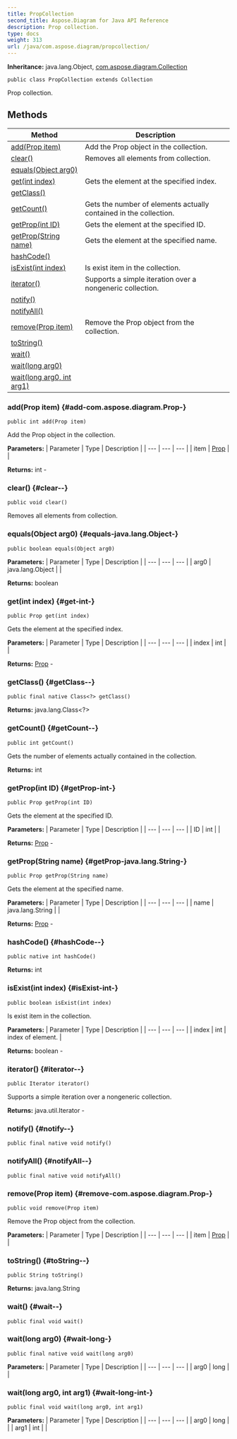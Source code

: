 ```yaml
---
title: PropCollection
second_title: Aspose.Diagram for Java API Reference
description: Prop collection.
type: docs
weight: 313
url: /java/com.aspose.diagram/propcollection/
---
```


**Inheritance:**
java.lang.Object, [com.aspose.diagram.Collection](../../com.aspose.diagram/collection)
```
public class PropCollection extends Collection
```

Prop collection.
## Methods

| Method | Description |
| --- | --- |
| [add(Prop item)](#add-com.aspose.diagram.Prop-) | Add the Prop object in the collection. |
| [clear()](#clear--) | Removes all elements from collection. |
| [equals(Object arg0)](#equals-java.lang.Object-) |  |
| [get(int index)](#get-int-) | Gets the element at the specified index. |
| [getClass()](#getClass--) |  |
| [getCount()](#getCount--) | Gets the number of elements actually contained in the collection. |
| [getProp(int ID)](#getProp-int-) | Gets the element at the specified ID. |
| [getProp(String name)](#getProp-java.lang.String-) | Gets the element at the specified name. |
| [hashCode()](#hashCode--) |  |
| [isExist(int index)](#isExist-int-) | Is exist item in the collection. |
| [iterator()](#iterator--) | Supports a simple iteration over a nongeneric collection. |
| [notify()](#notify--) |  |
| [notifyAll()](#notifyAll--) |  |
| [remove(Prop item)](#remove-com.aspose.diagram.Prop-) | Remove the Prop object from the collection. |
| [toString()](#toString--) |  |
| [wait()](#wait--) |  |
| [wait(long arg0)](#wait-long-) |  |
| [wait(long arg0, int arg1)](#wait-long-int-) |  |
### add(Prop item) {#add-com.aspose.diagram.Prop-}
```
public int add(Prop item)
```


Add the Prop object in the collection.

**Parameters:**
| Parameter | Type | Description |
| --- | --- | --- |
| item | [Prop](../../com.aspose.diagram/prop) |  |

**Returns:**
int - 
### clear() {#clear--}
```
public void clear()
```


Removes all elements from collection.

### equals(Object arg0) {#equals-java.lang.Object-}
```
public boolean equals(Object arg0)
```




**Parameters:**
| Parameter | Type | Description |
| --- | --- | --- |
| arg0 | java.lang.Object |  |

**Returns:**
boolean
### get(int index) {#get-int-}
```
public Prop get(int index)
```


Gets the element at the specified index.

**Parameters:**
| Parameter | Type | Description |
| --- | --- | --- |
| index | int |  |

**Returns:**
[Prop](../../com.aspose.diagram/prop) - 
### getClass() {#getClass--}
```
public final native Class<?> getClass()
```




**Returns:**
java.lang.Class<?>
### getCount() {#getCount--}
```
public int getCount()
```


Gets the number of elements actually contained in the collection.

**Returns:**
int
### getProp(int ID) {#getProp-int-}
```
public Prop getProp(int ID)
```


Gets the element at the specified ID.

**Parameters:**
| Parameter | Type | Description |
| --- | --- | --- |
| ID | int |  |

**Returns:**
[Prop](../../com.aspose.diagram/prop) - 
### getProp(String name) {#getProp-java.lang.String-}
```
public Prop getProp(String name)
```


Gets the element at the specified name.

**Parameters:**
| Parameter | Type | Description |
| --- | --- | --- |
| name | java.lang.String |  |

**Returns:**
[Prop](../../com.aspose.diagram/prop) - 
### hashCode() {#hashCode--}
```
public native int hashCode()
```




**Returns:**
int
### isExist(int index) {#isExist-int-}
```
public boolean isExist(int index)
```


Is exist item in the collection.

**Parameters:**
| Parameter | Type | Description |
| --- | --- | --- |
| index | int | index of element. |

**Returns:**
boolean - 
### iterator() {#iterator--}
```
public Iterator iterator()
```


Supports a simple iteration over a nongeneric collection.

**Returns:**
java.util.Iterator - 
### notify() {#notify--}
```
public final native void notify()
```




### notifyAll() {#notifyAll--}
```
public final native void notifyAll()
```




### remove(Prop item) {#remove-com.aspose.diagram.Prop-}
```
public void remove(Prop item)
```


Remove the Prop object from the collection.

**Parameters:**
| Parameter | Type | Description |
| --- | --- | --- |
| item | [Prop](../../com.aspose.diagram/prop) |  |

### toString() {#toString--}
```
public String toString()
```




**Returns:**
java.lang.String
### wait() {#wait--}
```
public final void wait()
```




### wait(long arg0) {#wait-long-}
```
public final native void wait(long arg0)
```




**Parameters:**
| Parameter | Type | Description |
| --- | --- | --- |
| arg0 | long |  |

### wait(long arg0, int arg1) {#wait-long-int-}
```
public final void wait(long arg0, int arg1)
```




**Parameters:**
| Parameter | Type | Description |
| --- | --- | --- |
| arg0 | long |  |
| arg1 | int |  |

